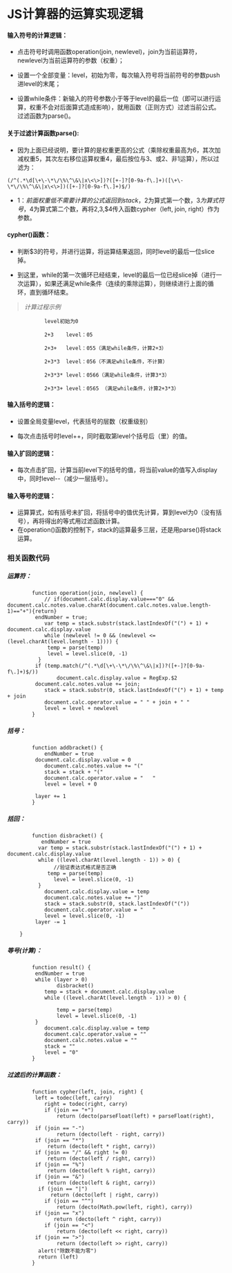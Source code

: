# JS计算器的运算实现逻辑
	
#### 输入符号的计算逻辑：

+ 点击符号时调用函数operation(join, newlevel)，join为当前运算符，newlevel为当前运算符的参数（权重）；
	
+ 设置一个全部变量：level，初始为零，每次输入符号将当前符号的参数push进level的末尾；

+ 设置while条件：新输入的符号参数小于等于level的最后一位（即可以进行运算，权重不会对后面算式造成影响），就用函数（正则方式）过滤当前公式。过滤函数为parse()。

		

#### 关于过滤计算函数parse():

+ 因为上面已经说明，要计算的是权重更高的公式（乘除权重最高为6，其次加减权重5，其次左右移位运算权重4，最后按位与3、或2、非1运算），所以过滤为：

 `(/^(.*\d[\+\-\*\/\%\^\&\|x\<\>])?([+-]?[0-9a-f\.]+)([\+\-\*\/\%\^\&\|x\<\>])([+-]?[0-9a-f\.]+)$/)`

+ $1：前面权重低不需要计算的公式返回到stack，$2为算式第一个数，$3为算式符号，$4为算式第二个数，再将$2,$3,$4传入函数cypher（left, join, right）作为参数。

#### cypher()函数：

+ 判断$3的符号，并进行运算，将运算结果返回，同时level的最后一位slice掉。

+ 到这里，while的第一次循环已经结束，level的最后一位已经slice掉（进行一次运算），如果还满足while条件（连续的乘除运算），则继续进行上面的循环，直到循环结束。

		
> _计算过程示例_
```
            level初始为0

			2+3    level：05
	
			2+3+   level：055（满足while条件，计算2+3）
	
			2+3*3  level：056（不满足while条件，不计算）
	
			2+3*3* level：0566（满足while条件，计算3*3）
	
			2+3*3+ level：0565 （满足while条件，计算2+3*3）
```
#### 输入括号的逻辑：

+ 设置全局变量level，代表括号的层数（权重级别）

+ 每次点击括号时level++，同时截取第level个括号后（里）的值。

#### 输入扩回的逻辑：

+ 每次点击扩回，计算当前level下的括号的值，将当前value的值写入display中，同时level--（减少一层括号）。

#### 输入等号的逻辑：

+ 运算算式，如有括号未扩回，将括号中的值优先计算，算到level为0（没有括号），再将得出的等式用过滤函数计算。
+ 在operation()函数的控制下，stack的运算最多三层，还是用parse()将stack运算。


### 相关函数代码

##### 运算符：
```
		function operation(join, newlevel) {
    		// if(document.calc.display.value==="0" && document.calc.notes.value.charAt(document.calc.notes.value.length-1)=="+"){return}
   		 endNumber = true;
    		var temp = stack.substr(stack.lastIndexOf("(") + 1) + document.calc.display.value
    		while (newlevel != 0 && (newlevel <= (level.charAt(level.length - 1)))) {
       		 temp = parse(temp)
       		 level = level.slice(0, -1)
  		  }
   		 if (temp.match(/^(.*\d[\+\-\*\/\%\^\&\|x])?([+-]?[0-9a-f\.]+)$/))
        		document.calc.display.value = RegExp.$2
   		 document.calc.notes.value += join;
    		stack = stack.substr(0, stack.lastIndexOf("(") + 1) + temp + join
    		document.calc.operator.value = " " + join + " "
    		level = level + newlevel
		}
```
##### 括号：
```
		function addbracket() {
    		endNumber = true
   		 document.calc.display.value = 0
    		document.calc.notes.value += "("
    		stack = stack + "("
    		document.calc.operator.value = "   "
    		level = level + 0

   		 layer += 1
		}
```
##### 括回：
```
		function disbracket() {
 		   endNumber = true
  		  var temp = stack.substr(stack.lastIndexOf("(") + 1) + document.calc.display.value
  		  while ((level.charAt(level.length - 1)) > 0) {
     		   //验证表达式格式是否正确
   		     temp = parse(temp)
     		   level = level.slice(0, -1)
  		  }
    		document.calc.display.value = temp
    		document.calc.notes.value += ")"
    		stack = stack.substr(0, stack.lastIndexOf("("))
    		document.calc.operator.value = "   "
    		level = level.slice(0, -1)
   		 layer -= 1

	}
```
##### 等号(计算)：
```
		function result() {
   		 endNumber = true
   		 while (layer > 0)
        		disbracket()
    		temp = stack + document.calc.display.value
    		while ((level.charAt(level.length - 1)) > 0) {
        
        		temp = parse(temp)
        		level = level.slice(0, -1)
   		 }
    		document.calc.display.value = temp
    		document.calc.operator.value = ""
    		document.calc.notes.value = ""
    		stack = ""
    		level = "0"
		}

```
##### 过滤后的计算函数：
```
		function cypher(left, join, right) {
   		 left = todec(left, carry)
    		right = todec(right, carry)
    		if (join == "+")
        		return (decto(parseFloat(left) + parseFloat(right), carry))
   		 if (join == "-")
        		return (decto(left - right, carry))
   		 if (join == "*")
   		     return (decto(left * right, carry))
   		 if (join == "/" && right != 0)
   		     return (decto(left / right, carry))
   		 if (join == "%")
   		     return (decto(left % right, carry))
   		 if (join == "&")
   		     return (decto(left & right, carry))
  		  if (join == "|")
  		      return (decto(left | right, carry))
    		if (join == "^")
    		    return (decto(Math.pow(left, right), carry))
   		 if (join == "x")
     		   return (decto(left ^ right, carry))
    		if (join == "<")
    		    return (decto(left << right, carry))
   		 if (join == ">")
    		    return (decto(left >> right, carry))
  		  alert("除数不能为零")
  		  return (left)
		}
```











